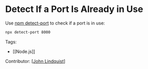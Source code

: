# Detect If a Port Is Already in Use

Use [npm detect-port](https://www.npmjs.com/package/detect-port) to check if a port is in use:

```bash
npx detect-port 8000
```

Tags:

- [[Node.js]]

Contributor: [[John Lindquist]]

[//begin]: # "Autogenerated link references for markdown compatibility"
[John Lindquist]: john-lindquist "John Lindquist"
[//end]: # "Autogenerated link references"